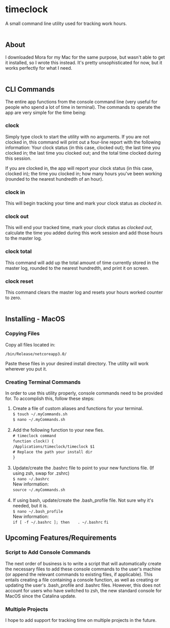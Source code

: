 # timeclock
A small command line utility used for tracking work hours.
<br>
<br>

## About
I downloaded Mora for my Mac for the same purpose, but wasn't able to get it installed, so I wrote this instead. It's pretty unsophisticated for now, but it works perfectly for what I need.
<br>
<br>

## CLI Commands
The entire app functions from the console command line (very useful for people who spend a lot of time in terminal). The commands to operate the app are very simple for the time being:

### clock
Simply type clock to start the utility with no arguments. If you are not clocked in, this command will print out a four-line report with the following information: Your clock status (in this case, clocked out); the last time you clocked in; the last time you clocked out; and the total time clocked during this session.

If you are clocked in, the app will report your clock status (in this case, clocked in); the time you clocked in; how many hours you've been working (rounded to the nearest hundredth of an hour).

### clock in
This will begin tracking your time and mark your clock status as *clocked in.*

### clock out
This will end your tracked time, mark your clock status as *clocked out*, calculate the time you added during this work session and add those hours to the master log.

### clock total
This command will add up the total amount of time currently stored in the master log, rounded to the nearest hundredth, and print it on screen.

### clock reset
This command clears the master log and resets your hours worked counter to zero.
<br>
<br>

## Installing - MacOS
### Copying Files
Copy all files located in:

`/bin/Release/netcoreapp3.0/`

Paste these files in your desired install directory. The utility will work wherever you put it.

### Creating Terminal Commands
In order to use this utility properly, console commands need to be provided for. To accomplish this, follow these steps:

1. Create a file of custom aliases and functions for your terminal.<br>
   `$ touch ~/.myCommands.sh`<br>
   `$ nano ~/.myCommands.sh`<br><br>
2. Add the following function to your new fies.<br>
   `# timeclock command`<br>
   `function clock() {`<br>
   `/Applications/timeclock/timeclock $1`<br>
   `# Replace the path your install dir`<br>
   `}`<br><br>
3. Update/create the .bashrc file to point to your new functions file. (If using zsh, swap for .zshrc)<br>
   `$ nano ~/.bashrc`<br>
   New information:<br>
   `source ~/.myCommands.sh`<br><br>
4. If using bash, update/create the .bash_profile file. Not sure why it's needed, but it is.<br>
   `$ nano ~/.bash_profile`<br>
   New information:<br>
   `if [ -f ~/.bashrc ]; then`
   `   . ~/.bashrc`
   `fi`

## Upcoming Features/Requirements
### Script to Add Console Commands
The next order of business is to write a script that will automatically create the necessary files to add these console commands to the user's machine (or append the relevant commands to existing files, if applicable). This entails creating a file containing a console function, as well as creating or updating the user's .bash_profile and .bashrc files. However, this does not account for users who have switched to zsh, the new standard console for MacOS since the Catalina update.

### Multiple Projects
I hope to add support for tracking time on multiple projects in the future.
